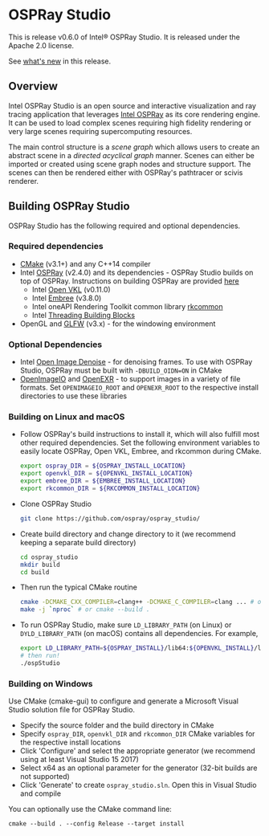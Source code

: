 # OSPRay Studio

This is release v0.6.0 of Intel® OSPRay Studio. It is released under the
Apache 2.0 license.

See [what's
new](https://github.com/ospray/ospray_studio/blob/master/CHANGELOG.md)
in this release.

## Overview

Intel OSPRay Studio is an open source and interactive visualization and
ray tracing application that leverages [Intel
OSPRay](https://www.ospray.org) as its core rendering engine. It can be
used to load complex scenes requiring high fidelity rendering or very
large scenes requiring supercomputing resources.

The main control structure is a *scene graph* which allows users to
create an abstract scene in a *directed acyclical graph* manner. Scenes
can either be imported or created using scene graph nodes and structure
support. The scenes can then be rendered either with OSPRay's pathtracer
or scivis renderer.

## Building OSPRay Studio

OSPRay Studio has the following required and optional dependencies.

### Required dependencies

-   [CMake](https://www.cmake.org) (v3.1+) and any C++14 compiler
-   Intel [OSPRay](https://www.github.com/ospray/ospray) (v2.4.0) and
    its dependencies - OSPRay Studio builds on top of OSPRay.
    Instructions on building OSPRay are provided
    [here](http://www.ospray.org/downloads.html#building-and-finding-ospray)
    -   Intel [Open VKL](https://www.github.com/openvkl/openvkl)
        (v0.11.0)
    -   Intel [Embree](https://www.github.com/embree/embree) (v3.8.0)
    -   Intel oneAPI Rendering Toolkit common library
        [rkcommon](https://www.github.com/ospray/rkcommon)
    -   Intel [Threading Building
        Blocks](https://www.threadingbuildingblocks.org/)
-   OpenGL and [GLFW](https://www.glfw.org/) (v3.x) - for the windowing
    environment

### Optional Dependencies

-   Intel [Open Image Denoise](https://openimagedenoise.github.io/) -
    for denoising frames. To use with OSPRay Studio, OSPRay must be
    built with `-DBUILD_OIDN=ON` in CMake
-   [OpenImageIO]() and [OpenEXR]() - to support images in a variety of
    file formats. Set `OPENIMAGEIO_ROOT` and `OPENEXR_ROOT` to the
    respective install directories to use these libraries

### Building on Linux and macOS

-   Follow OSPRay's build instructions to install it, which will also
    fulfill most other required dependencies. Set the following
    environment variables to easily locate OSPRay, Open VKL, Embree, and
    rkcommon during CMake.

    ``` bash
    export ospray_DIR = ${OSPRAY_INSTALL_LOCATION}
    export openvkl_DIR = ${OPENVKL_INSTALL_LOCATION}
    export embree_DIR = ${EMBREE_INSTALL_LOCATION}
    export rkcommon_DIR = ${RKCOMMON_INSTALL_LOCATION}
    ```

-   Clone OSPRay Studio

    ``` bash
    git clone https://github.com/ospray/ospray_studio/
    ```

-   Create build directory and change directory to it (we recommend
    keeping a separate build directory)

    ``` bash
    cd ospray_studio
    mkdir build
    cd build
    ```

-   Then run the typical CMake routine

    ``` bash
    cmake -DCMAKE_CXX_COMPILER=clang++ -DCMAKE_C_COMPILER=clang ... # or use ccmake
    make -j `nproc` # or cmake --build .
    ```

-   To run OSPRay Studio, make sure `LD_LIBRARY_PATH` (on Linux) or
    `DYLD_LIBRARY_PATH` (on macOS) contains all dependencies. For
    example,

    ``` bash
    export LD_LIBRARY_PATH=${OSPRAY_INSTALL}/lib64:${OPENVKL_INSTALL}/lib64:...:$LD_LIBRARY_PATH
    # then run!
    ./ospStudio
    ```

### Building on Windows

Use CMake (cmake-gui) to configure and generate a Microsoft Visual
Studio solution file for OSPRay Studio.

-   Specify the source folder and the build directory in CMake
-   Specify `ospray_DIR`, `openvkl_DIR` and `rkcommon_DIR` CMake
    variables for the respective install locations
-   Click 'Configure' and select the appropriate generator (we recommend
    using at least Visual Studio 15 2017)
-   Select x64 as an optional parameter for the generator (32-bit builds
    are not supported)
-   Click 'Generate' to create `ospray_studio.sln`. Open this in Visual
    Studio and compile

You can optionally use the CMake command line:

``` pwsh
cmake --build . --config Release --target install
```
